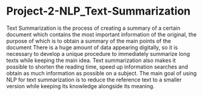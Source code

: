 # Project-2-NLP_Text-Summarization
Text Summarization is the process of creating a summary of a certain document which contains the most important information of the original, the purpose of which is to obtain a summary of the main points of the document
There is a huge amount of data appearing digitally, so it is necessary to develop a unique procedure to immediately summarize long texts while keeping the main idea. Text summarization also makes it possible to shorten the reading time, speed up information searches and obtain as much information as possible on a subject.
The main goal of using NLP for text summarization is to reduce the reference text to a smaller version while keeping its knowledge alongside its meaning. 
